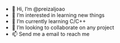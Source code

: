 - 👋 Hi, I’m @preizaljoao
- 👀 I’m interested in learning new things
- 🌱 I’m currently learning C/C++
- 💞️ I’m looking to collaborate on any project
- 📫 Send me a email to reach me

<!---
preizaljoao/preizaljoao is a ✨ special ✨ repository because its `README.md` (this file) appears on your GitHub profile.
You can click the Preview link to take a look at your changes.
--->
